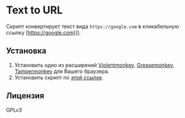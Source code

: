 # Text to URL

Скрипт конвертирует текст вида `https://google.com` в кликабельную ссылку [https://google.com]().

## Установка
1. Установить одно из расширений [Violentmonkey](https://violentmonkey.github.io/get-it/), [Greasemonkey](https://www.greasespot.net), [Tampermonkey](https://tampermonkey.net/) для Вашего браузера.
2. Установить скрипт по [этой ссылке](https://greasyfork.org/scripts/367955-text-to-url/code/Text%20to%20URL.user.js).

## Лицензия
GPLv3